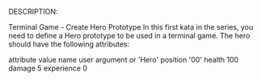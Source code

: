 DESCRIPTION:

Terminal Game - Create Hero Prototype
In this first kata in the series, you need to define a Hero prototype to be used in a terminal game. The hero should have the following attributes:

attribute	value
name	user argument or 'Hero'
position	'00'
health	100
damage	5
experience	0
